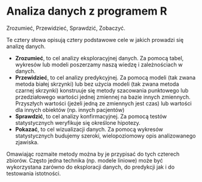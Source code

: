 # Analiza danych z programem R

Zrozumieć, Przewidzieć, Sprawdzić, Zobaczyć.

Te cztery słowa opisują cztery podstawowe cele w jakich prowadzi się analizę danych.

* **Zrozumieć**, to cel analizy eksploracyjnej danych. Za pomocą tabel, wykresów lub modeli poszerzamy naszą wiedzę i zależnościach w danych. 
* **Przewidzieć**, to cel analizy predykcyjnej. Za pomocą modeli (tak zwana metoda białej skrzynki) lub bez użycia modeli (tak zwana metoda czarnej skrzynki) konstruuje się metody szacowania punktowego lub przedziałowego wartości jednej zmiennej na bazie innych zmiennych. Przyszłych wartości (jeżeli jedną ze zmiennych jest czas) lub wartości dla innych obiektów (np. innych pacjentów) 
* **Sprawdzić**, to cel analizy konfirmacyjnej. Za pomocą testów statystycznych weryfikuje się określone hipotezy.
* **Pokazać**, to cel wizualizacji danych. Za pomocą wykresów statystycznych budujemy szeroki, wielopoziomowy opis analizowanego zjawiska.

Omawiając rozmaite metody można by je przypisać do tych czterech zbiorów. Często jedna technika (np. modele liniowe) może być wykorzystana zarówno do eksploracji danych, do predykcji jak i do testowania istotności.
